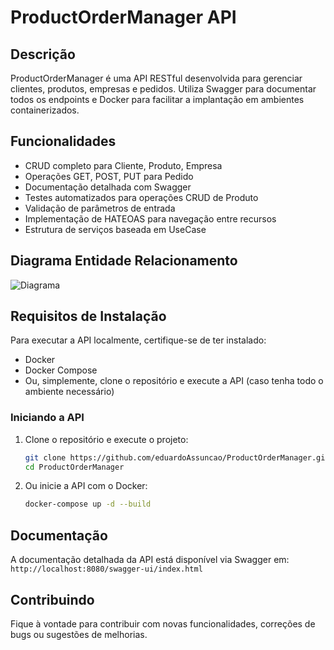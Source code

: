 # ProductOrderManager API

## Descrição
ProductOrderManager é uma API RESTful desenvolvida para gerenciar clientes, produtos, empresas e pedidos. Utiliza Swagger para documentar todos os endpoints e Docker para facilitar a implantação em ambientes containerizados.

## Funcionalidades

- CRUD completo para Cliente, Produto, Empresa
- Operações GET, POST, PUT para Pedido
- Documentação detalhada com Swagger
- Testes automatizados para operações CRUD de Produto
- Validação de parâmetros de entrada
- Implementação de HATEOAS para navegação entre recursos
- Estrutura de serviços baseada em UseCase

## Diagrama Entidade Relacionamento

![Diagrama](https://i.imgur.com/VNeEN3c.png)

## Requisitos de Instalação

Para executar a API localmente, certifique-se de ter instalado:

- Docker
- Docker Compose
- Ou, simplemente, clone o repositório e execute a API (caso tenha todo o ambiente necessário)

### Iniciando a API

1. Clone o repositório e execute o projeto:

   ```bash
   git clone https://github.com/eduardoAssuncao/ProductOrderManager.git
   cd ProductOrderManager
   ```

2. Ou inicie a API com o Docker:

    ```bash
    docker-compose up -d --build
    ```


## Documentação
A documentação detalhada da API está disponível via Swagger em: `http://localhost:8080/swagger-ui/index.html`

## Contribuindo
Fique à vontade para contribuir com novas funcionalidades, correções de bugs ou sugestões de melhorias.
